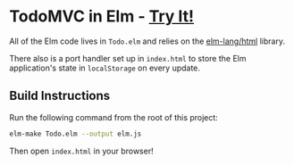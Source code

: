 # TodoMVC in Elm - [Try It!](https://evancz.github.io/elm-todomvc)

All of the Elm code lives in `Todo.elm` and relies on the [elm-lang/html][html] library. 

[html]: https://package.elm-lang.org/packages/elm-lang/html/latest 

There also is a port handler set up in `index.html` to store the Elm application's state in `localStorage` on every update.


## Build Instructions

Run the following command from the root of this project:

```bash
elm-make Todo.elm --output elm.js
```

Then open `index.html` in your browser!
